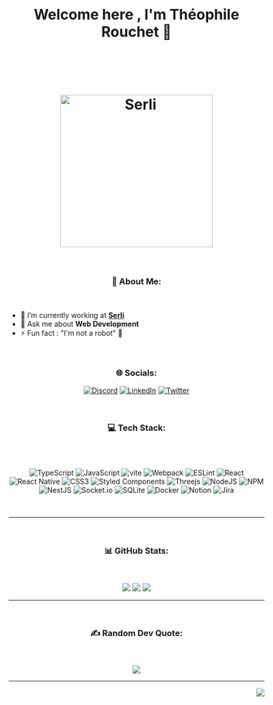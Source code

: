 <div><br></div>
<h1 align="center">
  Welcome here , I'm Théophile Rouchet 👋
  <div><br></div>
</h1>

<h1 align="center" >
  <div><br></div>
  <img src=https://www.serli.com/wp-content/themes/serli/dist/images/main-logo_48400369.png" alt="Serli" width="300px" />
  <div><br></div>
</h1>

<h3 align="center">💫 About Me: </h3>
<div><br></div>

- 🔭 I’m currently working at **[Serli](https://www.serli.fr/)**
- 💬 Ask me about **Web Development**
- ⚡ Fun fact : "I'm not a robot" 🤖

<div><br></div>
<h3 align="center">🌐 Socials: </h3>
<div align="center">

[![Discord](https://img.shields.io/badge/Discord-%237289DA.svg?logo=discord&logoColor=white)](htttps://discord.gg/Théophile#8449)
[![LinkedIn](https://img.shields.io/badge/LinkedIn-%230077B5.svg?logo=linkedin&logoColor=white)](https://linkedin.com/in/th%C3%A9ophile-rouchet-5505511ba)
[![Twitter](https://img.shields.io/badge/Twitter-%231DA1F2.svg?logo=Twitter&logoColor=white)](https://twitter.com/ByPouchey)

</div>

<div><br></div>
<h3 align="center">💻 Tech Stack: </h3>
<div><br></div>

<div align="center">
<div><br></div>

![TypeScript](https://img.shields.io/badge/typescript-%23007ACC.svg?style=for-the-badge&logo=typescript&logoColor=white)
![JavaScript](https://img.shields.io/badge/javascript-%23323330.svg?style=for-the-badge&logo=javascript&logoColor=%23F7DF1E)
![vite](https://img.shields.io/badge/vite-%23F7DF1E.svg?style=for-the-badge&logo=vite&logoColor=black)
![Webpack](https://img.shields.io/badge/webpack-%238DD6F9.svg?style=for-the-badge&logo=webpack&logoColor=black)
![ESLint](https://img.shields.io/badge/ESLint-4B3263?style=for-the-badge&logo=eslint&logoColor=white)
![React](https://img.shields.io/badge/react-%2320232a.svg?style=for-the-badge&logo=react&logoColor=%2361DAFB)
![React Native](https://img.shields.io/badge/react_native-%2320232a.svg?style=for-the-badge&logo=react&logoColor=%2361DAFB)
![CSS3](https://img.shields.io/badge/css3-%231572B6.svg?style=for-the-badge&logo=css3&logoColor=white)
![Styled Components](https://img.shields.io/badge/styled--components-DB7093?style=for-the-badge&logo=styled-components&logoColor=white)
![Threejs](https://img.shields.io/badge/threejs-black?style=for-the-badge&logo=three.js&logoColor=white)
![NodeJS](https://img.shields.io/badge/node.js-6DA55F?style=for-the-badge&logo=node.js&logoColor=white)
![NPM](https://img.shields.io/badge/NPM-%23000000.svg?style=for-the-badge&logo=npm&logoColor=white)
![NestJS](https://img.shields.io/badge/nestjs-%23E0234E.svg?style=for-the-badge&logo=nestjs&logoColor=white)
![Socket.io](https://img.shields.io/badge/Socket.io-black?style=for-the-badge&logo=socket.io&badgeColor=010101)
![SQLite](https://img.shields.io/badge/sqlite-%2307405e.svg?style=for-the-badge&logo=sqlite&logoColor=white)
![Docker](https://img.shields.io/badge/docker-%230db7ed.svg?style=for-the-badge&logo=docker&logoColor=white)
![Notion](https://img.shields.io/badge/Notion-%23000000.svg?style=for-the-badge&logo=notion&logoColor=white)
![Jira](https://img.shields.io/badge/jira-%230A0FFF.svg?style=for-the-badge&logo=jira&logoColor=white)

<div><br></div>
</div>

---

<div><br></div>
<h3 align="center">📊 GitHub Stats:</h3>
<div><br></div>

<div align="center">

![](https://github-readme-stats.vercel.app/api?username=Pouchey&theme=react&hide_border=true&include_all_commits=false&count_private=true)
![](https://github-readme-streak-stats.herokuapp.com/?user=Pouchey&theme=react&hide_border=true)
![](https://github-readme-stats.vercel.app/api/top-langs/?username=Pouchey&theme=react&hide_border=true&include_all_commits=false&count_private=true&layout=compact)

</div>

---

<div><br></div>
<h3 align="center">✍️ Random Dev Quote:</h3>
<div><br></div>

<div align="center">

![](https://quotes-github-readme.vercel.app/api?type=horizontal&theme=radical)

</div>

---

<p align="right">
  <img src="https://visitcount.itsvg.in/api?id=Pouchey&icon=5&color=0"/>

<p>

